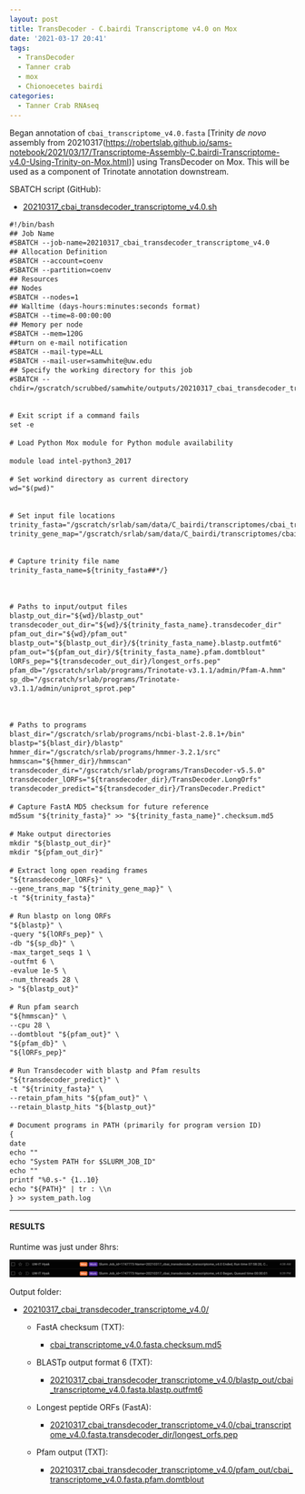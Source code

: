 ```yaml
---
layout: post
title: TransDecoder - C.bairdi Transcriptome v4.0 on Mox
date: '2021-03-17 20:41'
tags:
  - TransDecoder
  - Tanner crab
  - mox
  - Chionoecetes bairdi
categories:
  - Tanner Crab RNAseq
---
```

Began annotation of `cbai_transcriptome_v4.0.fasta` [Trinity _de novo_ assembly from 20210317(https://robertslab.github.io/sams-notebook/2021/03/17/Transcriptome-Assembly-C.bairdi-Transcriptome-v4.0-Using-Trinity-on-Mox.html)] using TransDecoder on Mox. This will be used as a component of Trinotate annotation downstream.

SBATCH script (GitHub):

- [20210317_cbai_transdecoder_transcriptome_v4.0.sh](https://github.com/RobertsLab/sams-notebook/blob/master/sbatch_scripts/20210317_cbai_transdecoder_transcriptome_v4.0.sh)

```shell
#!/bin/bash
## Job Name
#SBATCH --job-name=20210317_cbai_transdecoder_transcriptome_v4.0
## Allocation Definition
#SBATCH --account=coenv
#SBATCH --partition=coenv
## Resources
## Nodes
#SBATCH --nodes=1
## Walltime (days-hours:minutes:seconds format)
#SBATCH --time=8-00:00:00
## Memory per node
#SBATCH --mem=120G
##turn on e-mail notification
#SBATCH --mail-type=ALL
#SBATCH --mail-user=samwhite@uw.edu
## Specify the working directory for this job
#SBATCH --chdir=/gscratch/scrubbed/samwhite/outputs/20210317_cbai_transdecoder_transcriptome_v4.0


# Exit script if a command fails
set -e

# Load Python Mox module for Python module availability

module load intel-python3_2017

# Set workind directory as current directory
wd="$(pwd)"


# Set input file locations
trinity_fasta="/gscratch/srlab/sam/data/C_bairdi/transcriptomes/cbai_transcriptome_v4.0.fasta"
trinity_gene_map="/gscratch/srlab/sam/data/C_bairdi/transcriptomes/cbai_transcriptome_v4.0.fasta.gene_trans_map"


# Capture trinity file name
trinity_fasta_name=${trinity_fasta##*/}



# Paths to input/output files
blastp_out_dir="${wd}/blastp_out"
transdecoder_out_dir="${wd}/${trinity_fasta_name}.transdecoder_dir"
pfam_out_dir="${wd}/pfam_out"
blastp_out="${blastp_out_dir}/${trinity_fasta_name}.blastp.outfmt6"
pfam_out="${pfam_out_dir}/${trinity_fasta_name}.pfam.domtblout"
lORFs_pep="${transdecoder_out_dir}/longest_orfs.pep"
pfam_db="/gscratch/srlab/programs/Trinotate-v3.1.1/admin/Pfam-A.hmm"
sp_db="/gscratch/srlab/programs/Trinotate-v3.1.1/admin/uniprot_sprot.pep"



# Paths to programs
blast_dir="/gscratch/srlab/programs/ncbi-blast-2.8.1+/bin"
blastp="${blast_dir}/blastp"
hmmer_dir="/gscratch/srlab/programs/hmmer-3.2.1/src"
hmmscan="${hmmer_dir}/hmmscan"
transdecoder_dir="/gscratch/srlab/programs/TransDecoder-v5.5.0"
transdecoder_lORFs="${transdecoder_dir}/TransDecoder.LongOrfs"
transdecoder_predict="${transdecoder_dir}/TransDecoder.Predict"

# Capture FastA MD5 checksum for future reference
md5sum "${trinity_fasta}" >> "${trinity_fasta_name}".checksum.md5

# Make output directories
mkdir "${blastp_out_dir}"
mkdir "${pfam_out_dir}"

# Extract long open reading frames
"${transdecoder_lORFs}" \
--gene_trans_map "${trinity_gene_map}" \
-t "${trinity_fasta}"

# Run blastp on long ORFs
"${blastp}" \
-query "${lORFs_pep}" \
-db "${sp_db}" \
-max_target_seqs 1 \
-outfmt 6 \
-evalue 1e-5 \
-num_threads 28 \
> "${blastp_out}"

# Run pfam search
"${hmmscan}" \
--cpu 28 \
--domtblout "${pfam_out}" \
"${pfam_db}" \
"${lORFs_pep}"

# Run Transdecoder with blastp and Pfam results
"${transdecoder_predict}" \
-t "${trinity_fasta}" \
--retain_pfam_hits "${pfam_out}" \
--retain_blastp_hits "${blastp_out}"

# Document programs in PATH (primarily for program version ID)
{
date
echo ""
echo "System PATH for $SLURM_JOB_ID"
echo ""
printf "%0.s-" {1..10}
echo "${PATH}" | tr : \\n
} >> system_path.log
```

---

#### RESULTS

Runtime was just under 8hrs:

![TransDecoder runtime for cbai_transcriptome_v4.0 on Mox](https://github.com/RobertsLab/sams-notebook/blob/master/images/screencaps/20210317_cbai_transdecoder_transcriptome_v4.0_runtime.png?raw=true)

Output folder:

- [20210317_cbai_transdecoder_transcriptome_v4.0/](https://gannet.fish.washington.edu/Atumefaciens/20210317_cbai_transdecoder_transcriptome_v4.0/)

  - FastA checksum (TXT):

    - [cbai_transcriptome_v4.0.fasta.checksum.md5](https://gannet.fish.washington.edu/Atumefaciens/20210317_cbai_transdecoder_transcriptome_v4.0/cbai_transcriptome_v4.0.fasta.checksum.md5)

  - BLASTp output format 6 (TXT):

    - [20210317_cbai_transdecoder_transcriptome_v4.0/blastp_out/cbai_transcriptome_v4.0.fasta.blastp.outfmt6](https://gannet.fish.washington.edu/Atumefaciens/20210317_cbai_transdecoder_transcriptome_v4.0/blastp_out/cbai_transcriptome_v4.0.fasta.blastp.outfmt6)

  - Longest peptide ORFs (FastA):

    - [20210317_cbai_transdecoder_transcriptome_v4.0/cbai_transcriptome_v4.0.fasta.transdecoder_dir/longest_orfs.pep](https://gannet.fish.washington.edu/Atumefaciens/20210317_cbai_transdecoder_transcriptome_v4.0/cbai_transcriptome_v4.0.fasta.transdecoder_dir/longest_orfs.pep)

  - Pfam output (TXT):

    - [20210317_cbai_transdecoder_transcriptome_v4.0/pfam_out/cbai_transcriptome_v4.0.fasta.pfam.domtblout](https://gannet.fish.washington.edu/Atumefaciens/20210317_cbai_transdecoder_transcriptome_v4.0/pfam_out/cbai_transcriptome_v4.0.fasta.pfam.domtblout)
